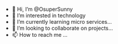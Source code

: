 - 👋 Hi, I’m @OsuperSunny
- 👀 I’m interested in technology
- 🌱 I’m currently learning micro services...
- 💞️ I’m looking to collaborate on projects...
- 📫 How to reach me ...

<!---
OsuperSunny/OsuperSunny is a ✨ special ✨ repository because its `README.md` (this file) appears on your GitHub profile.
You can click the Preview link to take a look at your changes.
--->
